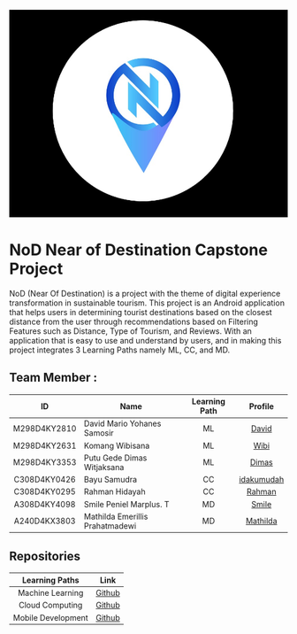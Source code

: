 ![Logo](https://github.com/Near-of-Destination-NoD-C241-PS414/.github/blob/main/profile/nod-logo.jpeg)

# NoD Near of Destination Capstone Project
NoD (Near Of Destination) is a project with the theme of digital experience transformation in sustainable tourism. This project is an Android application that helps users in determining tourist destinations based on the closest distance from the user through recommendations based on Filtering Features such as Distance, Type of Tourism, and Reviews. With an application that is easy to use and understand by users, and in making this project integrates 3 Learning Paths namely ML, CC, and MD.

## Team Member :

| ID           | Name                             | Learning Path | Profile |
| :------------: | ----------------------------------- | :--------------: | :-------: |
| M298D4KY2810  | David Mario Yohanes Samosir     | ML            |    [David](https://github.com/DavidMarioYS)    |
| M298D4KY2631  | Komang Wibisana                 | ML            |    [Wibi](https://github.com/Wibisana2911)  |
| M298D4KY3353  | Putu Gede Dimas Witjaksana      | ML            |    [Dimas](https://github.com/dimswtj)     |
| C308D4KY0426  | Bayu Samudra                    | CC            |    [idakumudah](https://github.com/idakumudah)     |
| C308D4KY0295  | Rahman Hidayah                  | CC            |    [Rahman](https://github.com/BerlinX7)     |
| A308D4KY4098  | Smile Peniel Marplus. T         | MD            |    [Smile](https://github.com/SmilePMT)     |
| A240D4KX3803  | Mathilda Emerillis Prahatmadewi | MD            |    [Mathilda](https://github.com/mathildaprahatmaa)     |


## Repositories
|   Learning Paths   |                                Link                                |
| :----------------: | :----------------------------------------------------------------: |
| Machine Learning   | [Github](https://github.com/Near-of-Destination-NoD-C241-PS414/machine-learning) |
| Cloud Computing    | [Github](https://github.com/Near-of-Destination-NoD-C241-PS414/cloud-computing)  |
| Mobile Development | [Github](https://github.com/Near-of-Destination-NoD-C241-PS414/mobile-development)  |
